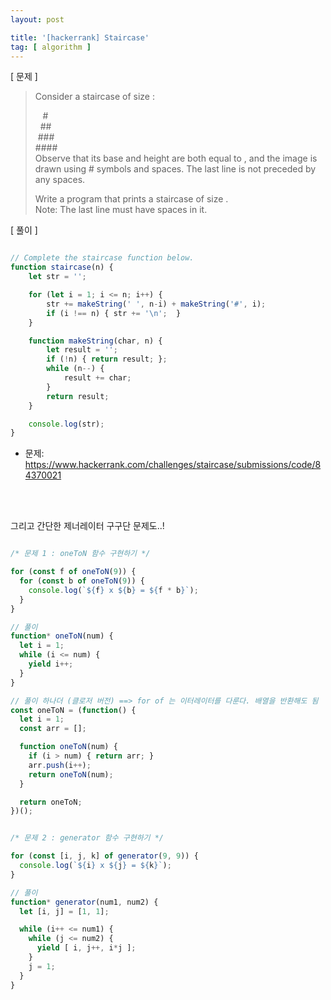 ```yaml
---
layout: post

title: '[hackerrank] Staircase'
tag: [ algorithm ]
---
```



[ 문제 ]    
> Consider a staircase of size :  
>  
> &nbsp;&nbsp;&nbsp;\#  
> &nbsp;&nbsp;\#\#  
> &nbsp;\#\#\#  
>\#\#\#\#  
> Observe that its base and height are both equal to , and the image is drawn using # symbols and spaces. The last line is not preceded by any spaces.  
>   
> Write a program that prints a staircase of size .  
> Note: The last line must have  spaces in it.  

[ 풀이 ] 
```javascript

// Complete the staircase function below.
function staircase(n) {
    let str = '';

    for (let i = 1; i <= n; i++) {
        str += makeString(' ', n-i) + makeString('#', i);
        if (i !== n) { str += '\n';  } 
    }

    function makeString(char, n) {
        let result = '';
        if (!n) { return result; };
        while (n--) {
            result += char;    
        }
        return result;
    }

    console.log(str);
}
```

* 문제: https://www.hackerrank.com/challenges/staircase/submissions/code/84370021   
   
 <br>
 <br>
 
   
그리고 간단한 제너레이터 구구단 문제도..!  

```javascript

/* 문제 1 : oneToN 함수 구현하기 */

for (const f of oneToN(9)) {
  for (const b of oneToN(9)) {
    console.log(`${f} x ${b} = ${f * b}`);
  }
}

// 풀이 
function* oneToN(num) {
  let i = 1;
  while (i <= num) {
    yield i++;
  }
}

// 풀이 하나더 (클로저 버전) ==> for of 는 이터레이터를 다룬다. 배열을 반환해도 됨
const oneToN = (function() {
  let i = 1;
  const arr = [];

  function oneToN(num) {
    if (i > num) { return arr; }
    arr.push(i++);
    return oneToN(num);
  }

  return oneToN;
})();


/* 문제 2 : generator 함수 구현하기 */

for (const [i, j, k] of generator(9, 9)) {
  console.log(`${i} x ${j} = ${k}`);
}

// 풀이
function* generator(num1, num2) {
  let [i, j] = [1, 1];

  while (i++ <= num1) {
    while (j <= num2) {
      yield [ i, j++, i*j ];
    }
    j = 1;
  }
}


```









